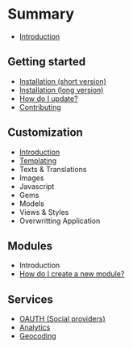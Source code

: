 # Summary

* [Introduction](README.md)

## Getting started

* [Installation \(short version\) ](getting-started/short.md)
* [Installation \(long version\) ](getting-started/long.md)
* [How do I update?](getting-started/update.md)
* [Contributing](getting-started/contributing.md)

## Customization

* [Introduction](customization/introduction.md)
* [Templating](customization/templating.md)
* Texts & Translations
* Images
* Javascript
* Gems
* Models
* Views & Styles
* Overwritting Application

## Modules

* Introduction 
* [How do I create a new module? ](modules/how-do-i-create-a-new-module.md)

## Services

* [OAUTH \(Social providers\)](services/oauth-social-providers.md)
* [Analytics](services/analytics.md)
* [Geocoding](services/geocoding.md)


